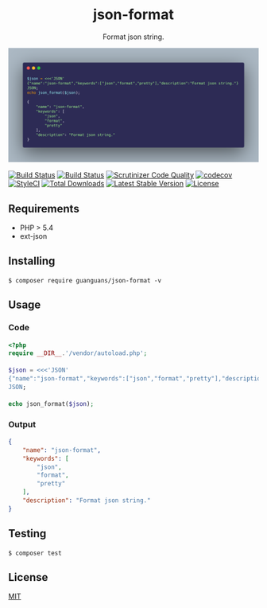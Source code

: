 <h1 align="center">json-format</h1>

<p align="center">Format json string.</p>

<p align="center"><img src="./docs/usage.png"></p>

[![Build Status](https://travis-ci.org/guanguans/json-format.svg?branch=master)](https://travis-ci.org/guanguans/json-format)
[![Build Status](https://scrutinizer-ci.com/g/guanguans/json-format/badges/build.png?b=master)](https://scrutinizer-ci.com/g/guanguans/json-format/build-status/master)
[![Scrutinizer Code Quality](https://scrutinizer-ci.com/g/guanguans/json-format/badges/quality-score.png?b=master)](https://scrutinizer-ci.com/g/guanguans/json-format/?branch=master)
[![codecov](https://codecov.io/gh/guanguans/json-format/branch/master/graph/badge.svg)](https://codecov.io/gh/guanguans/json-format)
[![StyleCI](https://github.styleci.io/repos/255808426/shield?branch=master)](https://github.styleci.io/repos/255808426)
[![Total Downloads](https://poser.pugx.org/guanguans/json-format/downloads)](https://packagist.org/packages/guanguans/json-format)
[![Latest Stable Version](https://poser.pugx.org/guanguans/json-format/v/stable)](https://packagist.org/packages/guanguans/json-format)
[![License](https://poser.pugx.org/guanguans/json-format/license)](https://packagist.org/packages/guanguans/json-format)

## Requirements

* PHP > 5.4
* ext-json

## Installing

``` shell
$ composer require guanguans/json-format -v
```

## Usage

### Code

``` php
<?php
require __DIR__.'/vendor/autoload.php';

$json = <<<'JSON'
{"name":"json-format","keywords":["json","format","pretty"],"description":"Format json string."}
JSON;

echo json_format($json);
```

### Output

``` json
{
    "name": "json-format",
    "keywords": [
        "json",
        "format",
        "pretty"
    ],
    "description": "Format json string."
}
```

## Testing

``` shell
$ composer test
```

## License

[MIT](LICENSE)